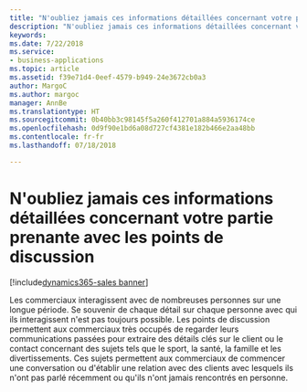 ```yaml
---
title: "N'oubliez jamais ces informations détaillées concernant votre partie prenante avec les points de discussion"
description: "N'oubliez jamais ces informations détaillées concernant votre partie prenante avec les points de discussion"
keywords: 
ms.date: 7/22/2018
ms.service:
- business-applications
ms.topic: article
ms.assetid: f39e71d4-0eef-4579-b949-24e3672cb0a3
author: MargoC
ms.author: margoc
manager: AnnBe
ms.translationtype: HT
ms.sourcegitcommit: 0b40bb3c98145f5a260f412701a884a5936174ce
ms.openlocfilehash: 0d9f90e1bd6a08d727cf4381e182b466e2aa48bb
ms.contentlocale: fr-fr
ms.lasthandoff: 07/18/2018

---
```


# <a name="never-forget-that-detail-about-your-stakeholder-with-talking-points"></a>N'oubliez jamais ces informations détaillées concernant votre partie prenante avec les points de discussion

[!include[dynamics365-sales banner](../includes/dynamics365-sales.md)]





Les commerciaux interagissent avec de nombreuses personnes sur une longue période. Se souvenir de chaque détail sur chaque personne avec qui ils interagissent n'est pas toujours possible. Les points de discussion permettent aux commerciaux très occupés de regarder leurs communications passées pour extraire des détails clés sur le client ou le contact concernant des sujets tels que le sport, la santé, la famille et les divertissements. Ces sujets permettent aux commerciaux de commencer une conversation ou d'établir une relation avec des clients avec lesquels ils n'ont pas parlé récemment ou qu'ils n'ont jamais rencontrés en personne. 

